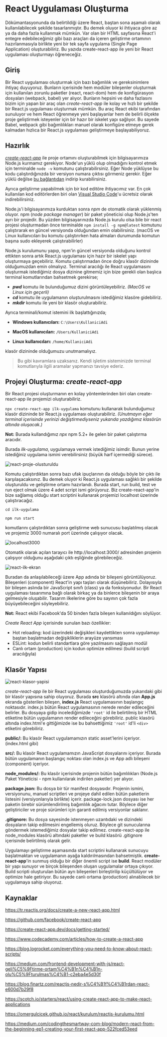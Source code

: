 # React Uygulaması Oluşturma

Dökümantasyonunda da belirtildiği üzere React, baştan sona aşamalı olarak kullanılabilecek şekilde tasarlanmıştır. Bu demek oluyor ki ihtiyaca göre az ya da daha fazla kullanmak mümkün. Var olan bir HTML sayfasına React'i entegre edebileceğimiz gibi bazı araçları da içeren geliştirme ortamının hazırlanmasıyla birlikte yeni bir tek sayfa uygulama (Single Page Application) oluşturabiliriz. Bu yazıda create-react-app ile yeni bir React uygulaması oluşturmayı öğreneceğiz.

## Giriş

Bir React uygulaması oluşturmak için bazı bağımlılık ve gereksinimlere ihtiyaç duyuyoruz. Bunların içerisinde hem modüler bileşenler oluşturmak için kullanılan zorunlu paketler (react, react-dom) hem de konfigürasyon dosyaları (webpack, babel) yer alıyor. Bunların hepsini ve daha fazlasını bizim için yapan bir araç olan *create-react-app* ile kolay ve hızlı bir şekilde bir React.js uygulaması oluşturmak mümkün. Bu araç React ekibi tarafından sunuluyor ve hem React öğrenmeye yeni başlayanlar hem de belirli ölçekte proje geliştirmek isteyenler için bir hazır bir iskelet yapı sağlıyor. Bu sayede Babel, webpack gibi bağımlılıkları manuel olarak konfigüre etmeye gerek kalmadan hızlıca bir React.js uygulaması geliştirmeye başlayabiliyoruz.

## Hazırlık

[*create-react-app*](https://create-react-app.dev/docs/getting-started/) ile proje ortamını oluşturabilmek için bilgisayarımıza Node.js kurmamız gerekiyor. Node'un yüklü olup olmadığını kontrol etmek için terminalde `node -v` komutunu çalıştırabilirsiniz. Eğer Node yüklüyse bu kodu çalıştırdığınızda bir versiyon numara çıktısı görmeniz gerekir. Eğer yüklü değilse [bu bağlantıdan](https://nodejs.org/en/download/) indirip kurabilirsiniz. 

Ayrıca geliştirme yapabilmek için bir kod editöre ihtiyacımız var. En çok kullanılan kod editörlerden biri olan [Visual Studio Code](https://code.visualstudio.com/)'u ücretsiz olarak indirebilirsiniz.

Node.js'i bilgisayarımıza kurduktan sonra *npm* de otomatik olarak yüklenmiş oluyor. npm (*node package manager*) bir paket yöneticisi olup Node.js'ten ayrı bir projedir. Bu yüzden bilgisayarınızda Node.js kurulu olsa bile bir react projesi oluşturmadan önce terminalde `npm install -g npm@latest` komutunu çalıştırarak en güncel versiyonda olduğundan emin olabilirsiniz. (macOS ve Linux kullanıcıları bu komutu çalıştırırken hata almaları durumunda komutun başına sudo ekleyerek çalıştırabilirler)

Node.js kurulumunu yapıp, npm'in güncel versiyonda olduğunu kontrol ettikten sonra artık React.js uygulaması için hazır bir iskelet yapı oluşturmaya geçebiliriz. Komutu çalıştırmadan önce doğru klasör dizininde olduğumuzdan emin olmalıyız. Terminal aracılığı ile React uygulamasını oluşturmak istediğimiz dosya dizinine gitmemiz için bize gerekli olan başlıca terminal komutlarından bahsetmek gerekirse;

-  ***pwd*** komutu ile bulunduğumuz dizini görüntüleyebiliriz. *(MacOS ve Linux için geçerli)*
- ***cd*** komutu ile uygulamanın oluşturulmasını istediğimiz klasöre gidebiliriz. 
- ***mkdir*** komutu ile yeni bir klasör oluşturabiliriz. 

Ayrıca terminali/komut istemini ilk başlattığınızda;

* **Windows kullanıcıları:** `C:\Users\KullaniciAdi`

* **MacOS kullanıcıları:**  `/Users/KullaniciAdi`

* **Linux kullanıcıları:**  `/home/KullaniciAdi`

 klasör dizininde olduğumuzu unutmamalıyız.

> Bu gibi kavramlara uzaksanız. Kendi işletim sisteminizde terminal komutlarıyla ilgili aramalar yapmanızı tavsiye ederiz.

## Projeyi Oluşturma: *create-react-app*

Bir React projesi oluşturmanın en kolay yöntemlerinden biri olan create-react-app ile projemizi oluşturabiliriz.

`npx create-react-app ilk-uygulama` komutunu kullanarak bulunduğumuz klasör dizininde bir React.js uygulaması oluşturabiliriz. *(Unutmayın eğer terminal içerisinde yerinizi değiştirmediyseniz yukarıda yazdığımız klasörün altında oluşacak.)*

**Not:** Burada kullandığımız *npx* npm 5.2+ ile gelen bir paket çalıştırma aracıdır.

Burada *ilk-uygulama*, uygulamaya vermek istediğimiz isimdir. Bunun yerine istediğiniz uygulama ismini verebilirsiniz (büyük harf içermediği sürece).  

![react-proje-olusturuldu](figures/react-proje-olusturuldu.png)

Komutu çalıştırdıktan sonra bazı ufak ipuçlarının da olduğu böyle bir çıktı ile karşılaşacaksınız. Bu demek oluyor ki React.js uygulaması sağlıklı bir şekilde oluşturuldu ve geliştirme ortamı hazırlandı. Burada start, run build, test ve run eject olmak üzere 4 adet script ismi görüyoruz. Biz create-react-app'in bize sağlamış olduğu start scriptini kullanarak projemizi localhost üzerinde çalıştıracağız. 

`cd ilk-uygulama`

`npm run start`

komutlarını çalıştırdıktan sonra geliştirme web sunucusu başlatılmış olacak ve projemiz 3000 numaralı port üzerinde çalışıyor olacak. 

![localhost3000](figures/localhost3000.png)

Otomatik olarak açılan tarayıcı ile http://localhost:3000/ adresinden projenin çalışıyor olduğunu aşağıdaki çıktı eşliğinde görebileceğiz.

![react-ilk-ekran](figures/react-ilk-ekran.png)

Buradan da anlaşılabileceği üzere App adında bir bileşeni görüntülüyoruz. Bileşenleri (component) React'in yapı taşları olarak düşünebiliriz. Dolayısıyla bir bileşen aslında bir JavaScript sınıfı (class) ya da fonksiyonudur. Bir React uygulaması  tasarımına bağlı olarak birkaç ya da binlerce bileşenin bir araya gelmesiyle oluşabilir. Tasarım ilkelerine göre bu sayının çok fazla büyüyebileceğini söyleyebiliriz. 

**Not:** React ekibi Facebook'da 50 binden fazla bileşen kullanıldığını söylüyor.

*Create React App* içerisinde sunulan bazı özellikler:

- Hot reloading: kod üzerindeki değişikleri kaydettikten sonra uygulamayı baştan başlatmadan değişikliklerin arayüze yansıması
-  ESLint: kodun belirli standartlara göre yazılmasını sağlayan modül 
-  Canlı ortam (production) için kodun optimize edilmesi (build scripti aracılığıyla)

## Klasör Yapısı

![react-klasor-yapisi](figures/react-klasor-yapisi.png)

*create-react-app* ile bir React uygulaması oluşturduğumuzda yukarıdaki gibi bir klasör yapısına sahip oluyoruz. Burada **src** klasörü altında olan **App.js** ekranda gösterilen bileşen, **index.js** React uygulamasının başlangıç noktasıdır. index.js bütün React uygulamasının nerede render edileceğini belirler. Bu dosyaya gidip incelediğimizde `'root'` id ile belirtilmiş bir HTML etiketine bütün uygulamanın render edileceğini görebiliriz. public klasörü altında index.html'e gittiğimizde ise bu bahsettiğimiz `'root'` id'li `<div>` etiketini görebiliriz.

**public/:** Bu klasör React uygulamamızın static asset'lerini içeriyor. (index.html gibi)

**src/:** Bu klasör React uygulamamızın JavaScript dosyalarını içeriyor. Burada bütün uygulamanın başlangıç noktası olan index.js ve App adlı bileşeni (component) içeriyor. 

**node_modules/:** Bu klasör içerisinde projenin bütün bağımlılıkları (Node.js Paket Yöneticisi - npm kullanılarak indirilen paketler) yer alıyor.  

**package.json:** Bu dosya bir tür manifest dosyasıdır. Projenin ismini, versiyonunu, manuel scriptleri ve projeye dahil edilen bütün paketlerin listesini (versiyonlarıyla birlikte) içerir. package-lock.json dosyası ise her paketin birebir sürümlendirilmiş bağımlılık ağacını tutar. Böylece diğer geliştiriciler ve proje sürümleri için garanti edilmiş versiyonlar saklanır. 

**.gitignore:** Bu dosya sayesinde istenmeyen uzantıdaki ve dizindeki dosyaların takip edilmesini engellemiş oluruz. Böylece git sunucularına göndermek istemediğimiz dosyalar takip edilmez. create-react-app ile node_modules klasörü altındaki paketler ve build klasörü .gitignore içerisinde belirtilmiş olarak gelir.


Uygulamayı geliştirme aşamasında start scriptini kullanarak sunucuyu başlatmaktan ve uygulamanın ayağa kaldırılmasından bahsetmiştik. **create-react-app**'in sunmuş olduğu bir diğer önemli script ise **build**. React modüler bir yapı sunuyor ve birçok bileşenden oluşan uygulamalar ortaya çıkıyor. Build scripti oluşturulan bütün ayrı bileşenleri birleştirilip küçültülüyor ve optimize hale getiriyor. Bu sayede canlı ortama (production) alınabilecek bir uygulamaya sahip oluyoruz.







## Kaynaklar

https://tr.reactjs.org/docs/create-a-new-react-app.html

https://github.com/facebook/create-react-app

https://create-react-app.dev/docs/getting-started/

https://www.codecademy.com/articles/how-to-create-a-react-app

https://blog.logrocket.com/everything-you-need-to-know-about-react-scripts/

https://medium.com/frontend-development-with-js/react-geli%C5%9Ftirme-ortam%C4%B1n%C4%B1n-olu%C5%9Fturulmas%C4%B1-c2eba4e5d30f

https://blog.finartz.com/reactjs-nedir-s%C4%B1f%C4%B1rdan-react-e600d7b29f8

https://scotch.io/starters/react/using-create-react-app-to-make-react-applications

https://omergulcicek.github.io/react/kurulum/reactjs-kurulumu.html

https://medium.com/codingthesmartway-com-blog/modern-react-from-the-beginning-ep1-creating-your-first-react-app-522fced53eed